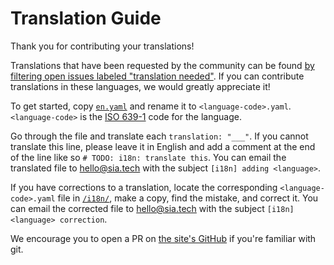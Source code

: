 Translation Guide
=================

Thank you for contributing your translations!

Translations that have been requested by the community can be found [by filtering open issues labeled "translation needed"](https://github.com/NebulousLabs/sia.tech/issues?q=is%3Aopen+is%3Aissue+label%3A%22needs+translation%22). If you can contribute translations in these languages, we would greatly appreciate it!

To get started, copy [`en.yaml`](/i18n/en.yaml) and rename it to `<language-code>.yaml`. `<language-code>` is the [ISO 639-1](http://www.w3schools.com/tags/ref_language_codes.asp) code for the language.

Go through the file and translate each `translation: "___"`. If you cannot translate this line, please leave it in English and add a comment at the end of the line like so `# TODO: i18n: translate this`. You can email the translated file to hello@sia.tech with the subject `[i18n] adding <language>`.

If you have corrections to a translation, locate the corresponding `<language-code>.yaml` file in [`/i18n/`](/i18n/), make a copy, find the mistake, and correct it. You can email the corrected file to hello@sia.tech with the subject `[i18n] <language> correction`.

We encourage you to open a PR on [the site's GitHub](https://github.com/nebulouslabs/sia.tech) if you're familiar with git.
